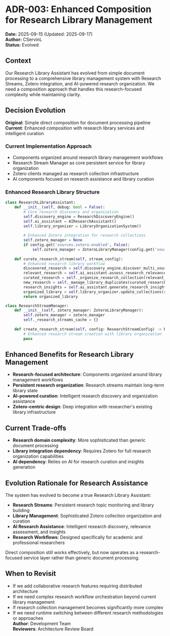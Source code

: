 # ADR-003: Enhanced Composition for Research Library Management

**Date:** 2025-09-15 (Updated: 2025-09-17)  
**Author:** CServinL  
**Status:** Evolved

## Context

Our Research Library Assistant has evolved from simple document processing to a comprehensive library management system with Research Streams, Zotero integration, and AI-powered research organization. We need a composition approach that handles this research-focused complexity while maintaining clarity.

## Decision Evolution

**Original**: Simple direct composition for document processing pipeline  
**Current**: Enhanced composition with research library services and intelligent curation

### Current Implementation Approach
- Components organized around research library management workflows
- Research Stream Manager as core persistent service for library organization
- Zotero clients managed as research collection infrastructure
- AI components focused on research assistance and library curation

### Enhanced Research Library Structure
```python
class ResearchLibraryAssistant:
    def __init__(self, debug: bool = False):
        # Core research discovery and organization
        self.discovery_engine = ResearchDiscoveryEngine()
        self.ai_assistant = AIResearchAssistant()
        self.library_organizer = LibraryOrganizationSystem()
        
        # Enhanced Zotero integration for research collections
        self.zotero_manager = None
        if config.get('sources.zotero.enabled', False):
            self.zotero_manager = ZoteroLibraryManager(config.get('sources.zotero'))
    
    def curate_research_stream(self, stream_config):
        # Enhanced research library workflow
        discovered_research = self.discovery_engine.discover_multi_source(stream_config)
        relevant_research = self.ai_assistant.assess_research_relevance(discovered_research)
        curated_research = self._organize_research_collection(relevant_research)
        new_research = self._manage_library_duplicates(curated_research)
        research_insights = self.ai_assistant.generate_research_insights(new_research)
        organized_library = self.library_organizer.update_collections(research_insights, stream_config)
        return organized_library

class ResearchStreamManager:
    def __init__(self, zotero_manager: ZoteroLibraryManager):
        self.zotero_manager = zotero_manager
        self._research_streams_cache = {}
    
    def create_research_stream(self, config: ResearchStreamConfig) -> ResearchStream:
        # Enhanced research stream creation with library organization
        pass
```

## Enhanced Benefits for Research Library Management
- **Research-focused architecture**: Components organized around library management workflows
- **Persistent research organization**: Research streams maintain long-term library state
- **AI-powered curation**: Intelligent research discovery and organization assistance
- **Zotero-centric design**: Deep integration with researcher's existing library infrastructure

## Current Trade-offs
- **Research domain complexity**: More sophisticated than generic document processing
- **Library integration dependency**: Requires Zotero for full research organization capabilities
- **AI dependency**: Relies on AI for research curation and insights generation

## Evolution Rationale for Research Assistance
The system has evolved to become a true Research Library Assistant:
- **Research Streams**: Persistent research topic monitoring and library building
- **Library Management**: Sophisticated Zotero collection organization and curation
- **AI Research Assistance**: Intelligent research discovery, relevance assessment, and insights
- **Research Workflows**: Designed specifically for academic and professional researchers

Direct composition still works effectively, but now operates as a research-focused service layer rather than generic document processing.

## When to Revisit
- If we add collaborative research features requiring distributed architecture
- If we need complex research workflow orchestration beyond current library management
- If research collection management becomes significantly more complex
- If we need runtime switching between different research methodologies or approaches  
**Author**: Development Team  
**Reviewers**: Architecture Review Board
